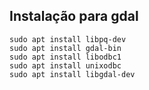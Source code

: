 

## Instalação para gdal

```
sudo apt install libpq-dev
sudo apt install gdal-bin
sudo apt install libodbc1
sudo apt install unixodbc
sudo apt install libgdal-dev
```